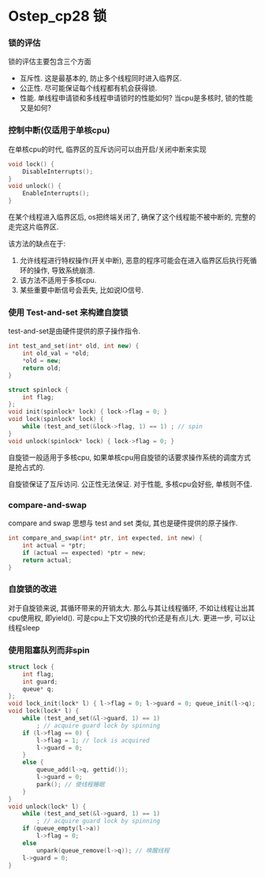 # Ostep_cp28 锁

### 锁的评估

锁的评估主要包含三个方面

* 互斥性. 这是最基本的, 防止多个线程同时进入临界区.
* 公正性. 尽可能保证每个线程都有机会获得锁.
* 性能. 单线程申请锁和多线程申请锁时的性能如何? 当cpu是多核时, 锁的性能又是如何?



### 控制中断(仅适用于单核cpu)

在单核cpu的时代, 临界区的互斥访问可以由开启/关闭中断来实现

```c
void lock() {
    DisableInterrupts();
}
void unlock() {
    EnableInterrupts();
}
```

在某个线程进入临界区后, os把终端关闭了, 确保了这个线程能不被中断的, 完整的走完这片临界区.

该方法的缺点在于:

1. 允许线程进行特权操作(开关中断), 恶意的程序可能会在进入临界区后执行死循环的操作, 导致系统崩溃. 
2. 该方法不适用于多核cpu.
3. 某些重要中断信号会丢失, 比如说IO信号.



### 使用 Test-and-set 来构建自旋锁

test-and-set是由硬件提供的原子操作指令.

```c++
int test_and_set(int* old, int new) {
    int old_val = *old;
    *old = new;
    return old;
}

struct spinlock {
    int flag;
};
void init(spinlock* lock) { lock->flag = 0; }
void lock(spinlock* lock) {
    while (test_and_set(&lock->flag, 1) == 1) ; // spin
}
void unlock(spinlock* lock) { lock->flag = 0; }
```

自旋锁一般适用于多核cpu, 如果单核cpu用自旋锁的话要求操作系统的调度方式是抢占式的.

自旋锁保证了互斥访问. 公正性无法保证. 对于性能, 多核cpu会好些, 单核则不佳.



### compare-and-swap

compare and swap 思想与 test and set 类似, 其也是硬件提供的原子操作.

```c
int compare_and_swap(int* ptr, int expected, int new) {
    int actual = *ptr;
    if (actual == expected) *ptr = new;
    return actual;
}
```



### 自旋锁的改进

对于自旋锁来说, 其循环带来的开销太大. 那么与其让线程循环, 不如让线程让出其cpu使用权, 即yield(). 可是cpu上下文切换的代价还是有点儿大. 更进一步, 可以让线程sleep



### 使用阻塞队列而非spin

```c++
struct lock {
	int flag;
    int guard;
    queue* q;
};
void lock_init(lock* l) { l->flag = 0; l->guard = 0; queue_init(l->q); }
void lock(lock* l) {
    while (test_and_set(&l->guard, 1) == 1) 
        ; // acquire guard lock by spinning
    if (l->flag == 0) {
        l->flag = 1; // lock is acquired
        l->guard = 0;
    }
    else {
        queue_add(l->q, gettid());
        l->guard = 0;
        park(); // 使线程睡眠
    }
}
void unlock(lock* l) {
    while (test_and_set(&l->guard, 1) == 1)
        ; // acquire guard lock by spinning
    if (queue_empty(l->a))
        l->flag = 0;
    else 
        unpark(queue_remove(l->q)); // 唤醒线程
    l->guard = 0;
}
```



